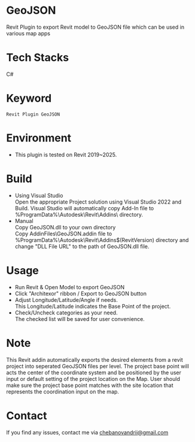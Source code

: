 # GeoJSON
Revit Plugin to export Revit model to GeoJSON file which can be used in various map apps

# Tech Stacks
  C#

# Keyword
	Revit Plugin GeoJSON

# Environment
- This plugin is tested on Revit 2019~2025.

# Build
- Using Visual Studio <br/>
Open the appropriate Project solution using Visual Studio 2022 and Build.
Visual Studio will automatically copy Add-In file to %ProgramData%\Autodesk\Revit\Addins\ directory.
- Manual<br/>
Copy GeoJSON.dll to your own directory<br/>
Copy AddinFiles\GeoJSON.addin file to %ProgramData%\Autodesk\Revit\Addins\$(RevitVersion) directory and change "DLL File URL" to the path of GeoJSON.dll file.

# Usage
- Run Revit & Open Model to export GeoJSON
- Click "Architexor" ribbon / Export to GeoJSON button
- Adjust Longitude/Latitude/Angle if needs. <br>
This Longitude/Latitude indicates the Base Point of the project.
- Check/Uncheck categories as your need. <br>
The checked list will be saved for user convenience.

# Note
This Revit addin automatically exports the desired elements from a revit project into seperated GeoJSON files per level.
The project base point will acts the center of the coordinate system and be positioned by the user input or default setting of the project location on the Map.
User should make sure the project base point matches with the site location that represents the coordination input on the map.

# Contact
If you find any issues, contact me via chebanovandrii@gmail.com